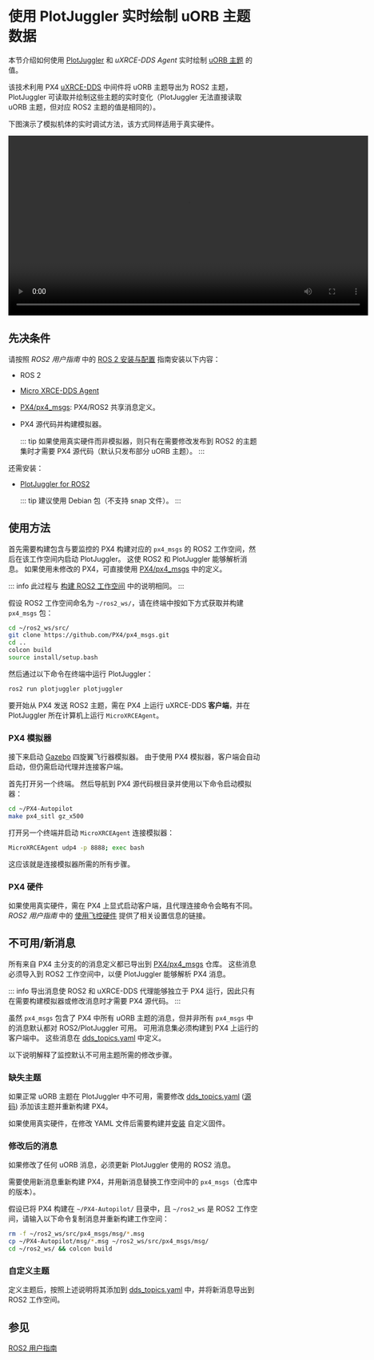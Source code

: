 # 使用 PlotJuggler 实时绘制 uORB 主题数据

本节介绍如何使用 [PlotJuggler](../log/flight_log_analysis.md#plotjuggler) 和 _uXRCE-DDS Agent_ 实时绘制 [uORB 主题](../msg_docs/index.md) 的值。

该技术利用 PX4 [uXRCE-DDS](../middleware/uxrce_dds.md) 中间件将 uORB 主题导出为 ROS2 主题，PlotJuggler 可读取并绘制这些主题的实时变化（PlotJuggler 无法直接读取 uORB 主题，但对应 ROS2 主题的值是相同的）。

下图演示了模拟机体的实时调试方法，该方式同样适用于真实硬件。

<video src="../../assets/debug/realtime_debugging/realtime_debugging.mp4" width="720" controls></video>

## 先决条件

请按照 _ROS2 用户指南_ 中的 [ROS 2 安装与配置](../ros2/user_guide.md#installation-setup) 指南安装以下内容：

- ROS 2
- [Micro XRCE-DDS Agent](../ros2/user_guide.md#setup-micro-xrce-dds-agent-client)
- [PX4/px4_msgs](https://github.com/PX4/px4_msgs): PX4/ROS2 共享消息定义。
- PX4 源代码并构建模拟器。

  ::: tip
  如果使用真实硬件而非模拟器，则只有在需要修改发布到 ROS2 的主题集时才需要 PX4 源代码（默认只发布部分 uORB 主题）。
  :::

还需安装：

- [PlotJuggler for ROS2](https://github.com/facontidavide/PlotJuggler)

  ::: tip
  建议使用 Debian 包（不支持 snap 文件）。
  :::

## 使用方法

首先需要构建包含与要监控的 PX4 构建对应的 `px4_msgs` 的 ROS2 工作空间，然后在该工作空间内启动 PlotJuggler。
这使 ROS2 和 PlotJuggler 能够解析消息。
如果使用未修改的 PX4，可直接使用 [PX4/px4_msgs](https://github.com/PX4/px4_msgs) 中的定义。

::: info
此过程与 [构建 ROS2 工作空间](../ros2/user_guide.md#build-ros-2-workspace) 中的说明相同。
:::

假设 ROS2 工作空间命名为 `~/ros2_ws/`，请在终端中按如下方式获取并构建 `px4_msgs` 包：

```sh
cd ~/ros2_ws/src/
git clone https://github.com/PX4/px4_msgs.git
cd ..
colcon build
source install/setup.bash
```

然后通过以下命令在终端中运行 PlotJuggler：

```sh
ros2 run plotjuggler plotjuggler
```

要开始从 PX4 发送 ROS2 主题，需在 PX4 上运行 uXRCE-DDS **客户端**，并在 PlotJuggler 所在计算机上运行 `MicroXRCEAgent`。

### PX4 模拟器

接下来启动 [Gazebo](../sim_gazebo_gz/index.md) 四旋翼飞行器模拟器。
由于使用 PX4 模拟器，客户端会自动启动，但仍需启动代理并连接客户端。

首先打开另一个终端。
然后导航到 PX4 源代码根目录并使用以下命令启动模拟器：

```sh
cd ~/PX4-Autopilot
make px4_sitl gz_x500
```

打开另一个终端并启动 `MicroXRCEAgent` 连接模拟器：

```sh
MicroXRCEAgent udp4 -p 8888; exec bash
```

这应该就是连接模拟器所需的所有步骤。

### PX4 硬件

如果使用真实硬件，需在 PX4 上显式启动客户端，且代理连接命令会略有不同。
_ROS2 用户指南_ 中的 [使用飞控硬件](../ros2/user_guide.md#using-flight-controller-hardware) 提供了相关设置信息的链接。

## 不可用/新消息

所有来自 PX4 主分支的的消息定义都已导出到 [PX4/px4_msgs](https://github.com/PX4/px4_msgs) 仓库。
这些消息必须导入到 ROS2 工作空间中，以便 PlotJuggler 能够解析 PX4 消息。

::: info
导出消息使 ROS2 和 uXRCE-DDS 代理能够独立于 PX4 运行，因此只有在需要构建模拟器或修改消息时才需要 PX4 源代码。
:::

虽然 `px4_msgs` 包含了 PX4 中所有 uORB 主题的消息，但并非所有 `px4_msgs` 中的消息默认都对 ROS2/PlotJuggler 可用。
可用消息集必须构建到 PX4 上运行的客户端中。
这些消息在 [dds_topics.yaml](../middleware/dds_topics.md) 中定义。

以下说明解释了监控默认不可用主题所需的修改步骤。

### 缺失主题

如果正常 uORB 主题在 PlotJuggler 中不可用，需要修改 [dds_topics.yaml](../middleware/dds_topics.md) ([源码](https://github.com/PX4/PX4-Autopilot/blob/main/src/modules/uxrce_dds_client/dds_topics.yaml)) 添加该主题并重新构建 PX4。

如果使用真实硬件，在修改 YAML 文件后需要构建并[安装](../config/firmware.md#installing-px4-main-beta-or-custom-firmware) 自定义固件。

### 修改后的消息

如果修改了任何 uORB 消息，必须更新 PlotJuggler 使用的 ROS2 消息。

需要使用新消息重新构建 PX4，并用新消息替换工作空间中的 `px4_msgs`（仓库中的版本）。

假设已将 PX4 构建在 `~/PX4-Autopilot/` 目录中，且 `~/ros2_ws` 是 ROS2 工作空间，请输入以下命令复制消息并重新构建工作空间：

```sh
rm -f ~/ros2_ws/src/px4_msgs/msg/*.msg
cp ~/PX4-Autopilot/msg/*.msg ~/ros2_ws/src/px4_msgs/msg/
cd ~/ros2_ws/ && colcon build
```

### 自定义主题

定义主题后，按照上述说明将其添加到 [dds_topics.yaml](../middleware/dds_topics.md) 中，并将新消息导出到 ROS2 工作空间。

## 参见

[ROS2 用户指南](../ros2/user_guide.md)